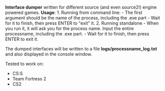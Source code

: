 **Interface dumper** written for different source (and even source2!) engine powered games. 
**Usage**: 
	1. Running from command line:
		- The first argument should be the name of the process, including the .exe part
		- Wait for it to finish, then press ENTER to "exit" it.
	2. Running standalone
		- When you run it, it will ask you for the process name. Input the entire processname, including the .exe part.
		- Wait for it to finish, then press ENTER to exit it.

The dumped interfaces will be written to a file **logs/processname_log.txt** and also displayed in the console window. 

Tested to work on:
- CS:S
- Team Fortress 2
- CS2
